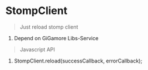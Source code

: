 # StompClient

> Just reload stomp client

 1. Depend on GiGamore Libs-Service

> Javascript API

 1. StompClient.reload(successCallback, errorCallback);
